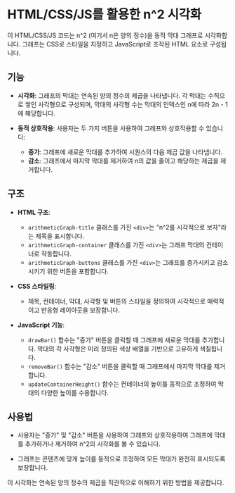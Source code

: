# HTML/CSS/JS를 활용한 n^2 시각화

이 HTML/CSS/JS 코드는 n^2 (여기서 n은 양의 정수)을 동적 막대 그래프로 시각화합니다. 그래프는 CSS로 스타일을 지정하고 JavaScript로 조작된 HTML 요소로 구성됩니다.

## 기능

- **시각화**: 그래프의 막대는 연속된 양의 정수의 제곱을 나타냅니다. 각 막대는 수직으로 쌓인 사각형으로 구성되며, 막대의 사각형 수는 막대의 인덱스인 n에 따라 2n - 1에 해당합니다.
  
- **동적 상호작용**: 사용자는 두 가지 버튼을 사용하여 그래프와 상호작용할 수 있습니다:
  - **증가**: 그래프에 새로운 막대를 추가하여 시퀀스의 다음 제곱 값을 나타냅니다.
  - **감소**: 그래프에서 마지막 막대를 제거하여 n의 값을 줄이고 해당하는 제곱을 제거합니다.

## 구조

- **HTML 구조**:
  - `arithmeticGraph-title` 클래스를 가진 `<div>`는 "n^2를 시각적으로 보자"라는 제목을 표시합니다.
  - `arithmeticGraph-container` 클래스를 가진 `<div>`는 그래프 막대의 컨테이너로 작동합니다.
  - `arithmeticGraph-buttons` 클래스를 가진 `<div>`는 그래프를 증가시키고 감소시키기 위한 버튼을 포함합니다.

- **CSS 스타일링**:
  - 제목, 컨테이너, 막대, 사각형 및 버튼의 스타일을 정의하여 시각적으로 매력적이고 반응형 레이아웃을 보장합니다.

- **JavaScript 기능**:
  - `drawBar()` 함수는 "증가" 버튼을 클릭할 때 그래프에 새로운 막대를 추가합니다. 막대의 각 사각형은 미리 정의된 색상 배열을 기반으로 고유하게 색칠됩니다.
  - `removeBar()` 함수는 "감소" 버튼을 클릭할 때 그래프에서 마지막 막대를 제거합니다.
  - `updateContainerHeight()` 함수는 컨테이너의 높이를 동적으로 조정하여 막대의 다양한 높이를 수용합니다.

## 사용법

- 사용자는 "증가" 및 "감소" 버튼을 사용하여 그래프와 상호작용하여 그래프에 막대를 추가하거나 제거하여 n^2의 시각화를 볼 수 있습니다.
  
- 그래프는 콘텐츠에 맞게 높이를 동적으로 조정하여 모든 막대가 완전히 표시되도록 보장합니다.

이 시각화는 연속된 양의 정수의 제곱을 직관적으로 이해하기 위한 방법을 제공합니다.
